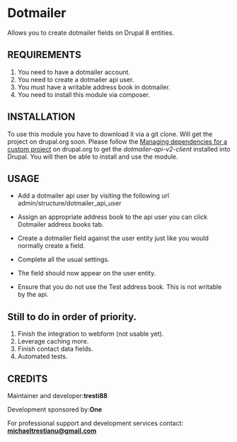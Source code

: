 Dotmailer
=======

Allows you to create dotmailer fields on Drupal 8 entities.

REQUIREMENTS
-------------
1. You need to have a dotmailer account.
2. You need to create a dotmailer api user.
3. You must have a writable address book in dotmailer.
3. You need to install this module via composer.

INSTALLATION
-------------
To use this module you have to download it via a git clone.
Will get the project on drupal.org soon.
Please follow the [Managing dependencies for a custom project](https://www.drupal.org/docs/develop/using-composer/managing-dependencies-for-a-custom-project)
on drupal.org to get the _dotmailer-api-v2-client_ installed into Drupal.
You will then be able to install and use the module.

USAGE
-------------

* Add a dotmailer api user by visiting the following url
admin/structure/dotmailer_api_user

* Assign an appropriate address book to the api user you 
can click Dotmailer address books tab.

* Create a dotmailer field against the user entity just 
like you would normally create a field. 
 
* Complete all the usual settings.

* The field should now appear on the user entity.

* Ensure that you do not use the Test address book.
  This is not writable by the api.

Still to do in order of priority.
-------------
1. Finish the integration to webform (not usable yet).
2. Leverage caching more.
3. Finish contact data fields.
4. Automated tests.

CREDITS
-------------
Maintainer and developer:**tresti88**

Development sponsored by:**One**

For professional support and development services contact: **michaeltrestianu@gmail.com**
